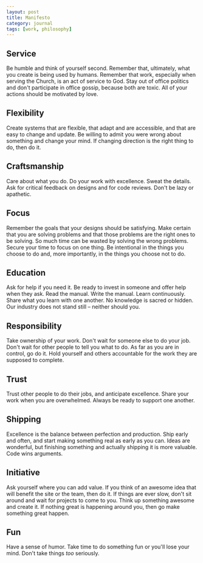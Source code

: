 ```yaml
---
layout: post
title: Manifesto
category: journal
tags: [work, philosophy]
---
```


## Service

Be humble and think of yourself second. Remember that, ultimately, what you create is being used by humans. Remember that work, especially when serving the Church, is an act of service to God. Stay out of office politics and don't participate in office gossip, because both are toxic. All of your actions should be motivated by love.


## Flexibility

Create systems that are flexible, that adapt and are accessible, and that are easy to change and update. Be willing to admit you were wrong about something and change your mind. If changing direction is the right thing to do, then do it.


## Craftsmanship

Care about what you do. Do your work with excellence. Sweat the details. Ask for critical feedback on designs and for code reviews. Don't be lazy or apathetic.


## Focus

Remember the goals that your designs should be satisfying. Make certain that you are solving problems and that those problems are the right ones to be solving. So much time can be wasted by solving the wrong problems. Secure your time to focus on one thing. Be intentional in the things you choose to do and, more importantly, in the things you choose not to do.


## Education

Ask for help if you need it. Be ready to invest in someone and offer help when they ask. Read the manual. Write the manual. Learn continuously. Share what you learn with one another. No knowledge is sacred or hidden. Our industry does not stand still – neither should you.


## Responsibility

Take ownership of your work. Don't wait for someone else to do your job. Don't wait for other people to tell you what to do. As far as you are in control, go do it. Hold yourself and others accountable for the work they are supposed to complete.


## Trust

Trust other people to do their jobs, and anticipate excellence. Share your work when you are overwhelmed. Always be ready to support one another.


## Shipping

Excellence is the balance between perfection and production. Ship early and often, and start making something real as early as you can. Ideas are wonderful, but finishing something and actually shipping it is more valuable. Code wins arguments.


## Initiative

Ask yourself where you can add value. If you think of an awesome idea that will benefit the site or the team, then do it. If things are ever slow, don't sit around and wait for projects to come to you. Think up something awesome and create it. If nothing great is happening around you, then go make something great happen.


## Fun

Have a sense of humor. Take time to do something fun or you'll lose your mind. Don't take things _too_ seriously.
